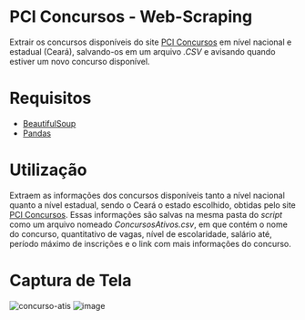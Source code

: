 # PCI Concursos - Web-Scraping
Extrair os concursos disponíveis do site [PCI Concursos](https://www.pciconcursos.com.br/) em nível nacional e estadual (Ceará), salvando-os em um arquivo *.CSV* e avisando quando estiver um novo concurso disponível. 

# Requisitos
* [BeautifulSoup](https://www.crummy.com/software/BeautifulSoup/bs4/doc/)
* [Pandas](https://pandas.pydata.org/)

# Utilização
Extraem as informações dos concursos disponíveis tanto a nível nacional quanto a nível estadual, sendo o Ceará o estado escolhido, obtidas pelo site [PCI Concursos](https://www.pciconcursos.com.br/). Essas informações são salvas na mesma pasta do *script* como um arquivo nomeado *ConcursosAtivos.csv*, em que contém o nome do concurso, quantitativo de vagas, nível de escolaridade, salário até, período máximo de inscrições e o link com mais informações do concurso. 

# Captura de Tela
![concurso-atis](https://user-images.githubusercontent.com/56649205/73771040-4b0e1980-475c-11ea-9458-8b957cdeb212.PNG)
![image](https://user-images.githubusercontent.com/56649205/74050703-5445f300-49b5-11ea-9425-72c40b700926.png)
